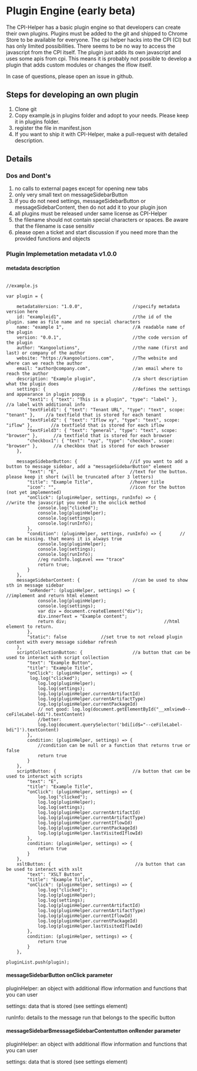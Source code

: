 # Plugin Engine (early beta)

The CPI-Helper has a basic plugin engine so that developers can create their own plugins. Plugins must be added to the git and shipped to Chrome Store to be available for everyone.
The cpi helper hacks into the CPI (CI) but has only limited possibilities. There seems to be no way to access the javascript from the CPI itself. The plugin just adds its own javascript and uses some apis from cpi. This means it is probably not possible to develop a plugin that adds custom modules or changes the iflow itself.

In case of questions, please open an issue in github.

## Steps for developing an own plugin

1. Clone git
2. Copy example.js in plugins folder and adopt to your needs. Please keep it in plugins folder.
3. register the file in manifest.json
4. If you want to ship it with CPI-Helper, make a pull-request with detailed description.

## Details

### Dos and Dont's

1. no calls to external pages except for opening new tabs
2. only very small text on messageSidebarButton
3. if you do not need settings, messageSidebarButton or messageSidebarContent, then do not add it to your plugin json
4. all plugins must be released under same license as CPI-Helper
5. the filename should not contain special characters or spaces. Be aware that the filename is case sensitiv
6. please open a ticket and start discussion if you need more than the provided functions and objects

### Plugin Implemetation metadata v1.0.0

#### metadata description

```

//example.js

var plugin = {

    metadataVersion: "1.0.0",                   //specify metadata version here
    id: "exampleid1",                           //the id of the plugin. same as file name and no special characters
    name: "example 1",                          //A readable name of the plugin
    version: "0.0.1",                           //the code version of the plugin
    author: "Kangoolutions",                    //the name (first and last) or company of the author
    website: "https://kangoolutions.com",       //The website and where can we reach the author
    email: "author@company.com",                //an email where to reach the author
    description: "Example plugin",              //a short description what the plugin does
    settings: {                                 //defines the settings and appearance in plugin popup
        "text1": { "text": "This is a plugin", "type": "label" },                   //a label with additional info
        "textField1": { "text": "Tenant URL", "type": "text", scope: "tenant" },    //a textfield that is stored for each tenant
        "textField2": { "text": "Iflow xy", "type": "text", scope: "iflow" },       //a textfield that is stored for each iflow
        "textField3": { "text": "general", "type": "text", scope: "browser" },      //a textfield that is stored for each browser
        "checkbox1": { "text": "xyz", "type": "checkbox", scope: "browser" },      //a checkbox that is stored for each browser
    },

    messageSidebarButton: {                    //if you want to add a button to message sidebar, add a "messageSidebarButton" element
        "text": "E",                           //text for the button. please keep it short (will be truncated after 3 letters)
        "title": "Example Title",              //hover title
        "icon": "",                            //icon for the button (not yet implemented)
        "onClick": (pluginHelper, settings, runInfo) => {         //write the javascript you need in the onclick method
            console.log("clicked");
            console.log(pluginHelper);
            console.log(settings);
            console.log(runInfo);
        },
        "condition": (pluginHelper, settings, runInfo) => {       // can be missing. that means it is always true
            console.log(pluginHelper);
            console.log(settings);
            console.log(runInfo);
            //eg runInfo.logLevel === "trace"
            return true;
        }
    },
    messageSidebarContent: {                    //can be used to show sth in message sidebar
        "onRender": (pluginHelper, settings) => {           //implement and return html element
            console.log(pluginHelper);
            console.log(settings);
            var div = document.createElement("div");
            div.innerText = "Example content";
            return div;                                     //html element to return.
        },
        "static": false             //set true to not reload plugin content with every message sidebar refresh
    },
    scriptCollectionButton: {                   //a button that can be used to interact with script collection
        "text": "Example Button",
        "title": "Example Title",
        "onClick": (pluginHelper, settings) => {
         log.log("clicked");
            log.log(pluginHelper);
            log.log(settings);
            log.log(pluginHelper.currentArtifactId)
            log.log(pluginHelper.currentArtifactType)
            log.log(pluginHelper.currentPackageId)
            // not good: log.log(document.getElementById("__xmlview0--ceFileLabel-bdi").textContent)
            //better:
            log.log(document.querySelector('bdi[id$="--ceFileLabel-bdi"]').textContent)
        },
        condition: (pluginHelper, settings) => {
            //condition can be null or a function that returns true or false
            return true
        }
    },
    scriptButton: {                             //a button that can be used to interact with scripts
        "text": "E",
        "title": "Example Title",
        "onClick": (pluginHelper, settings) => {
            log.log("clicked");
            log.log(pluginHelper);
            log.log(settings);
            log.log(pluginHelper.currentArtifactId)
            log.log(pluginHelper.currentArtifactType)
            log.log(pluginHelper.currentIflowId)
            log.log(pluginHelper.currentPackageId)
            log.log(pluginHelper.lastVisitedIflowId)
        },
        condition: (pluginHelper, settings) => {
            return true
        }
    },
    xsltButton: {                                //a button that can be used to interact with xslt
        "text": "XSLT Button",
        "title": "Example Title",
        "onClick": (pluginHelper, settings) => {
            log.log("clicked");
            log.log(pluginHelper);
            log.log(settings);
            log.log(pluginHelper.currentArtifactId)
            log.log(pluginHelper.currentArtifactType)
            log.log(pluginHelper.currentIflowId)
            log.log(pluginHelper.currentPackageId)
            log.log(pluginHelper.lastVisitedIflowId)
        },
        condition: (pluginHelper, settings) => {
            return true
        }
    },

pluginList.push(plugin);
```

#### messageSidebarButton onClick parameter

pluginHelper: an object with additional iflow information and functions that you can user

settings: data that is stored (see settings element)

runInfo: details to the message run that belongs to the specific button

#### messageSidebarBmessageSidebarContentutton onRender parameter

pluginHelper: an object with additional iflow information and functions that you can user

settings: data that is stored (see settings element)

